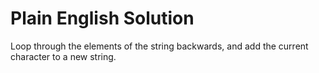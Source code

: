 # Plain English Solution

Loop through the elements of the string backwards, and add the current character to a new string.